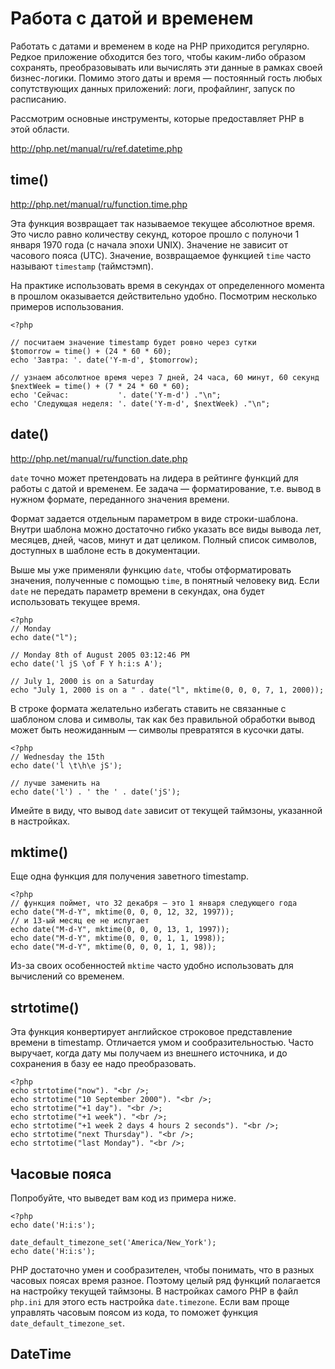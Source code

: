 # Работа с датой и временем

<!-- http://www.webmasters.by/articles/web-programming/1487-working-with-dates-and-times-php-mysql.html -->

Работать с датами и временем в коде на PHP приходится регулярно. Редкое приложение обходится без того, чтобы каким-либо образом сохранять, преобразовывать или вычислять эти данные в рамках своей бизнес-логики. Помимо этого даты и время — постоянный гость любых сопутствующих данных приложений: логи, профайлинг, запуск по расписанию.

Рассмотрим основные инструменты, которые предоставляет PHP в этой области.

http://php.net/manual/ru/ref.datetime.php

## time()

http://php.net/manual/ru/function.time.php

Эта функция возвращает так называемое текущее абсолютное время. Это число равно количеству секунд, которое прошло с полуночи 1 января 1970 года (с начала эпохи UNIX). Значение не зависит от часового пояса (UTC). Значение, возвращаемое функцией `time` часто называют `timestamp` (таймстэмп).

На практике использовать время в секундах от определенного момента в прошлом оказывается действительно удобно. Посмотрим несколько примеров использования.

    <?php

    // посчитаем значение timestamp будет ровно через сутки
    $tomorrow = time() + (24 * 60 * 60);
    echo 'Завтра: '. date('Y-m-d', $tomorrow);

    // узнаем абсолютное время через 7 дней, 24 часа, 60 минут, 60 секунд
    $nextWeek = time() + (7 * 24 * 60 * 60);
    echo 'Сейчас:           '. date('Y-m-d') ."\n";
    echo 'Следующая неделя: '. date('Y-m-d', $nextWeek) ."\n";

## date()

http://php.net/manual/ru/function.date.php

`date` точно может претендовать на лидера в рейтинге функций для работы с датой и временем. Ее задача — форматирование, т.е. вывод в нужном формате, переданного значения времени.

Формат задается отдельным параметром в виде строки-шаблона. Внутри шаблона можно достаточно гибко указать все виды вывода лет, месяцев, дней, часов, минут и дат целиком. Полный список символов, доступных в шаблоне есть в документации.

Выше мы уже применяли функцию `date`, чтобы отформатировать значения, полученные с помощью `time`, в понятный человеку вид. Если `date` не передать параметр времени в секундах, она будет использовать текущее время.

    <?php
    // Monday
    echo date("l");

    // Monday 8th of August 2005 03:12:46 PM
    echo date('l jS \of F Y h:i:s A');

    // July 1, 2000 is on a Saturday
    echo "July 1, 2000 is on a " . date("l", mktime(0, 0, 0, 7, 1, 2000));

В строке формата желательно избегать ставить не связанные с шаблоном слова и символы, так как без правильной обработки вывод может быть неожиданным — символы превратятся в кусочки даты.

    <?php
    // Wednesday the 15th
    echo date('l \t\h\e jS');

    // лучше заменить на
    echo date('l') . ' the ' . date('jS');

Имейте в виду, что вывод `date` зависит от текущей таймзоны, указанной в настройках.

## mktime()

Еще одна функция для получения заветного timestamp.

    <?php
    // функция поймет, что 32 декабря — это 1 января следующего года
    echo date("M-d-Y", mktime(0, 0, 0, 12, 32, 1997));
    // и 13-ый месяц ее не испугает
    echo date("M-d-Y", mktime(0, 0, 0, 13, 1, 1997));
    echo date("M-d-Y", mktime(0, 0, 0, 1, 1, 1998));
    echo date("M-d-Y", mktime(0, 0, 0, 1, 1, 98));

Из-за своих особенностей `mktime` часто удобно использовать для вычислений со временем.

## strtotime()

Эта функция конвертирует английское строковое представление времени в timestamp. Отличается умом и сообразительностью. Часто выручает, когда дату мы получаем из внешнего источника, и до сохранения в базу ее надо преобразовать.

    <?php
    echo strtotime("now"). "<br />;
    echo strtotime("10 September 2000"). "<br />;
    echo strtotime("+1 day"). "<br />;
    echo strtotime("+1 week"). "<br />;
    echo strtotime("+1 week 2 days 4 hours 2 seconds"). "<br />;
    echo strtotime("next Thursday"). "<br />;
    echo strtotime("last Monday"). "<br />;


## Часовые пояса

Попробуйте, что выведет вам код из примера ниже.

    <?php
    echo date('H:i:s');

    date_default_timezone_set('America/New_York');
    echo date('H:i:s');

PHP достаточно умен и сообразителен, чтобы понимать, что в разных часовых поясах время разное. Поэтому целый ряд функций полагается на настройку текущей таймзоны. В настройках самого PHP в файл `php.ini` для этого есть настройка `date.timezone`. Если вам проще управлять часовым поясом из кода, то поможет функция `date_default_timezone_set`.

## DateTime